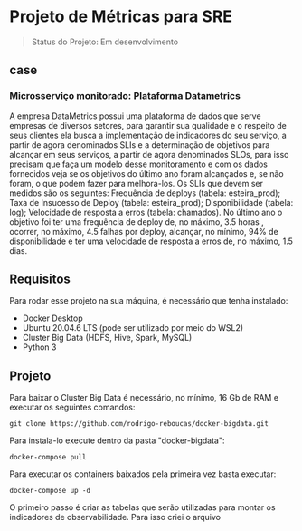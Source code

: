 # Projeto de Métricas para SRE

> Status do Projeto: Em desenvolvimento

## case
### Microsserviço monitorado: Plataforma Datametrics
A empresa DataMetrics possui uma plataforma de dados que serve empresas de diversos setores, para garantir sua qualidade e o respeito de seus clientes ela busca a implementação de indicadores do seu serviço, a partir de agora denominados SLIs e a determinação de objetivos para alcançar em seus serviços, a partir de agora denominados SLOs, para isso precisam que faça um modelo desse monitoramento e com os dados fornecidos veja se os objetivos do último ano foram alcançados e, se não foram, o que podem fazer para melhora-los.
Os SLIs que devem ser medidos são os seguintes: Frequência de deploys (tabela: esteira_prod); Taxa de Insucesso de Deploy (tabela: esteira_prod); Disponibilidade (tabela: log); Velocidade de resposta a erros (tabela: chamados). No último ano o objetivo foi ter uma frequência de deploy de, no máximo, 3.5 horas , ocorrer, no máximo, 4.5 falhas por deploy, alcançar, no mínimo, 94% de disponibilidade e ter uma velocidade de resposta a erros de, no máximo, 1.5 dias.


## Requisitos
Para rodar esse projeto na sua máquina, é necessário que tenha instalado:
- Docker Desktop
- Ubuntu 20.04.6 LTS (pode ser utilizado por meio do WSL2)
- Cluster Big Data (HDFS, Hive, Spark, MySQL)
- Python 3


## Projeto
Para baixar o Cluster Big Data é necessário, no mínimo, 16 Gb de RAM e executar os seguintes comandos:
```
git clone https://github.com/rodrigo-reboucas/docker-bigdata.git
```

Para instala-lo execute dentro da pasta "docker-bigdata":
```
docker-compose pull
```

Para executar os containers baixados pela primeira vez basta executar:
```
docker-compose up -d
```

O primeiro passo é criar as tabelas que serão utilizadas para montar os indicadores de observabilidade. Para isso criei o arquivo 

